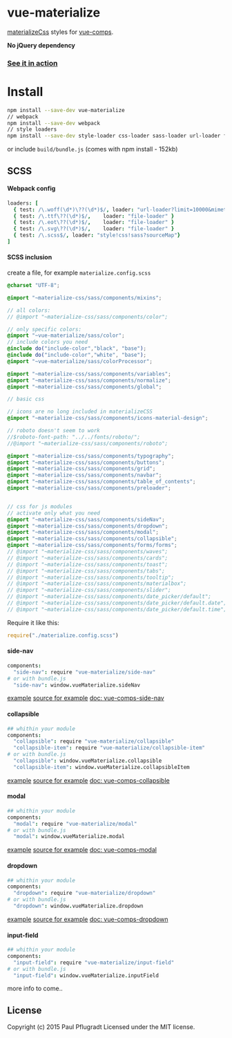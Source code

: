 # vue-materialize

[materializeCss](http://materializecss.com/) styles for [vue-comps](https://github.com/vue-comps).

**No jQuery dependency**

### [See it in action](https://vue-comps.github.io/vue-side-nav)

# Install

```sh
npm install --save-dev vue-materialize
// webpack
npm install --save-dev webpack
// style loaders
npm install --save-dev style-loader css-loader sass-loader url-loader file-loader
```
or include `build/bundle.js` (comes with npm install - 152kb)

## SCSS
#### Webpack config
```coffee
loaders: [
  { test: /\.woff(\d*)\??(\d*)$/, loader: "url-loader?limit=10000&mimetype=application/font-woff" }
  { test: /\.ttf\??(\d*)$/,    loader: "file-loader" }
  { test: /\.eot\??(\d*)$/,    loader: "file-loader" }
  { test: /\.svg\??(\d*)$/,    loader: "file-loader" }
  { test: /\.scss$/, loader: "style!css!sass?sourceMap"}
]
```
#### SCSS inclusion
create a file, for example `materialize.config.scss`
```scss
@charset "UTF-8";

@import "~materialize-css/sass/components/mixins";

// all colors:
// @import "~materialize-css/sass/components/color";

// only specific colors:
@import "~vue-materialize/sass/color";
// include colors you need
@include do("include-color","black", "base");
@include do("include-color","white", "base");
@import "~vue-materialize/sass/colorProcessor";

@import "~materialize-css/sass/components/variables";
@import "~materialize-css/sass/components/normalize";
@import "~materialize-css/sass/components/global";

// basic css

// icons are no long included in materializeCSS
@import "~materialize-css/sass/components/icons-material-design";

// roboto doesn't seem to work
//$roboto-font-path: "../../fonts/roboto/";
//@import "~materialize-css/sass/components/roboto";

@import "~materialize-css/sass/components/typography";
@import "~materialize-css/sass/components/buttons";
@import "~materialize-css/sass/components/grid";
@import "~materialize-css/sass/components/navbar";
@import "~materialize-css/sass/components/table_of_contents";
@import "~materialize-css/sass/components/preloader";


// css for js modules
// activate only what you need
@import "~materialize-css/sass/components/sideNav";
@import "~materialize-css/sass/components/dropdown";
@import "~materialize-css/sass/components/modal";
@import "~materialize-css/sass/components/collapsible";
@import "~materialize-css/sass/components/forms/forms";
// @import "~materialize-css/sass/components/waves";
// @import "~materialize-css/sass/components/cards";
// @import "~materialize-css/sass/components/toast";
// @import "~materialize-css/sass/components/tabs";
// @import "~materialize-css/sass/components/tooltip";
// @import "~materialize-css/sass/components/materialbox";
// @import "~materialize-css/sass/components/slider";
// @import "~materialize-css/sass/components/date_picker/default";
// @import "~materialize-css/sass/components/date_picker/default.date";
// @import "~materialize-css/sass/components/date_picker/default.time";
```

Require it like this:
```js
require("./materialize.config.scss")
```

#### side-nav
```coffee
components:
  "side-nav": require "vue-materialize/side-nav"
# or with bundle.js
  "side-nav": window.vueMaterialize.sideNav
```
[example](https://vue-comps.github.io/vue-side-nav/#!/side-nav)
[source for example](https://github.com/paulpflug/vue-materialize/blob/master/dev/side-nav.vue")
[doc: vue-comps-side-nav](https://github.com/vue-comps/vue-side-nav)

#### collapsible
```coffee
## whithin your module
components:
  "collapsible": require "vue-materialize/collapsible"
  "collapsible-item": require "vue-materialize/collapsible-item"
# or with bundle.js
  "collapsible": window.vueMaterialize.collapsible
  "collapsible-item": window.vueMaterialize.collapsibleItem
```
[example](https://vue-comps.github.io/vue-side-nav/#!/collapsible)
[source for example](https://github.com/paulpflug/vue-materialize/blob/master/dev/collapsible.vue")
[doc: vue-comps-collapsible](https://github.com/vue-comps/vue-collapsible)

#### modal
```coffee
## whithin your module
components:
  "modal": require "vue-materialize/modal"
# or with bundle.js
  "modal": window.vueMaterialize.modal
```
[example](https://vue-comps.github.io/vue-side-nav/#!/modal)
[source for example](https://github.com/paulpflug/vue-materialize/blob/master/dev/modal.vue")
[doc: vue-comps-modal](https://github.com/vue-comps/vue-comps-modal)

#### dropdown
```coffee
## whithin your module
components:
  "dropdown": require "vue-materialize/dropdown"
# or with bundle.js
  "dropdown": window.vueMaterialize.dropdown
```
[example](https://vue-comps.github.io/vue-side-nav/#!/dropdown)
[source for example](https://github.com/paulpflug/vue-materialize/blob/master/dev/dropdown.vue")
[doc: vue-comps-dropdown](https://github.com/vue-comps/vue-comps-dropdown)

#### input-field
```coffee
## whithin your module
components:
  "input-field": require "vue-materialize/input-field"
# or with bundle.js
  "input-field": window.vueMaterialize.inputField
```
more info to come..

## License
Copyright (c) 2015 Paul Pflugradt
Licensed under the MIT license.
